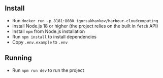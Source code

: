 ## Install

- Run `docker run -p 8181:8080 igorsakhankov/harbour-cloudcomputing`
- Install Node.js 18 or higher (the project relies on the built in `fetch` API)
- Install `npm` from Node.js installation
- Run `npm install` to install dependencies
- Copy `.env.example` to `.env`

## Running

- Run `npm run dev` to run the project

